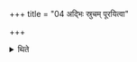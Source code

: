 +++
title = "04 अद्भिः स्रुचम् पूरयित्वा"

+++

<details><summary>थिते</summary>

4. Having filled the ladle with water, with sarpebhyastvā sarpāñjinva having poured (the water) in every direction, with sarpān pipīlika jinva... having poured three ladle(ful water), having filled the ladle for the fourth time, with pr̥thivyāmamr̥taṁ juhomi svāhā having poured it to the west of the Āhavanīya, with gr̥hebhyastvā gr̥hān jinva he pours the remaining (water) on the folded hands of the wife of (the sacrificer).
</details>
